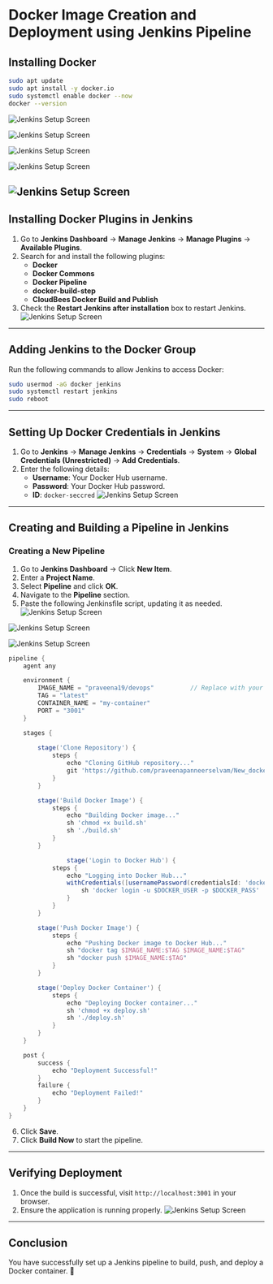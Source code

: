 # Docker Image Creation and Deployment using Jenkins Pipeline

## Installing Docker


```sh
sudo apt update
sudo apt install -y docker.io
sudo systemctl enable docker --now
docker --version
```
![Jenkins Setup Screen](/Images/Task2/docker1.png)


![Jenkins Setup Screen](/Images/Task2/docker2.png)


![Jenkins Setup Screen](/Images/Task2/docker3.png)


![Jenkins Setup Screen](/Images/Task2/docker4.png)


![Jenkins Setup Screen](/Images/Task2/docker5.png)
---

## Installing Docker Plugins in Jenkins
1. Go to **Jenkins Dashboard** → **Manage Jenkins** → **Manage Plugins** → **Available Plugins**.
2. Search for and install the following plugins:
   - **Docker**
   - **Docker Commons**
   - **Docker Pipeline**
   - **docker-build-step**
   - **CloudBees Docker Build and Publish**
3. Check the **Restart Jenkins after installation** box to restart Jenkins.
![Jenkins Setup Screen](/Images/Task2/plugin.png)
---

## Adding Jenkins to the Docker Group
Run the following commands to allow Jenkins to access Docker:
```sh
sudo usermod -aG docker jenkins
sudo systemctl restart jenkins
sudo reboot
```

---

## Setting Up Docker Credentials in Jenkins
1. Go to **Jenkins** → **Manage Jenkins** → **Credentials** → **System** → **Global Credentials (Unrestricted)** → **Add Credentials**.
2. Enter the following details:
   - **Username**: Your Docker Hub username.
   - **Password**: Your Docker Hub password.
   - **ID**: `docker-seccred`
![Jenkins Setup Screen](/Images/Task2/createcreden.png)
---

## Creating and Building a Pipeline in Jenkins

### Creating a New Pipeline
1. Go to **Jenkins Dashboard** → Click **New Item**.
2. Enter a **Project Name**.
3. Select **Pipeline** and click **OK**.
4. Navigate to the **Pipeline** section.
5. Paste the following Jenkinsfile script, updating it as needed.
![Jenkins Setup Screen](/Images/Task2/project.png)

![Jenkins Setup Screen](/Images/Task2/configure.png)

![Jenkins Setup Screen](/Images/Task2/console.png)
```groovy
pipeline {
    agent any

    environment {
        IMAGE_NAME = "praveena19/devops"          // Replace with your Docker Hub username and image name
        TAG = "latest"
        CONTAINER_NAME = "my-container"
        PORT = "3001"
    }

    stages {
        
        stage('Clone Repository') {
            steps {
                echo "Cloning GitHub repository..."
                git 'https://github.com/praveenapanneerselvam/New_docker_push.git'  // Replace with your repo URL
            }
        }

        stage('Build Docker Image') {
            steps {
                echo "Building Docker image..."
                sh 'chmod +x build.sh'
                sh './build.sh'
            }
        }

                stage('Login to Docker Hub') {
            steps {
                echo "Logging into Docker Hub..."
                withCredentials([usernamePassword(credentialsId: 'docker-hub-creds', usernameVariable: 'DOCKER_USER', passwordVariable: 'DOCKER_PASS')]) {
                    sh 'docker login -u $DOCKER_USER -p $DOCKER_PASS'
                }
            }
        }

        stage('Push Docker Image') {
            steps {
                echo "Pushing Docker image to Docker Hub..."
                sh "docker tag $IMAGE_NAME:$TAG $IMAGE_NAME:$TAG"
                sh "docker push $IMAGE_NAME:$TAG"
            }
        }

        stage('Deploy Docker Container') {
            steps {
                echo "Deploying Docker container..."
                sh 'chmod +x deploy.sh'
                sh './deploy.sh'
            }
        }
    }

    post {
        success {
            echo "Deployment Successful!"
        }
        failure {
            echo "Deployment Failed!"
        }
    }
}
```

6. Click **Save**.
7. Click **Build Now** to start the pipeline.

---

## Verifying Deployment
1. Once the build is successful, visit `http://localhost:3001` in your browser.
2. Ensure the application is running properly.
![Jenkins Setup Screen](/Images/Task2/pipeline.png)
---

## Conclusion
You have successfully set up a Jenkins pipeline to build, push, and deploy a Docker container. 🚀
